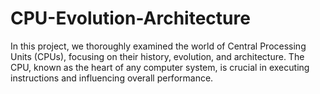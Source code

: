 # CPU-Evolution-Architecture
In this project, we thoroughly examined the world of Central Processing Units (CPUs), focusing on their history, evolution, and architecture. The CPU, known as the heart of any computer system, is crucial in executing instructions and influencing overall performance. 
